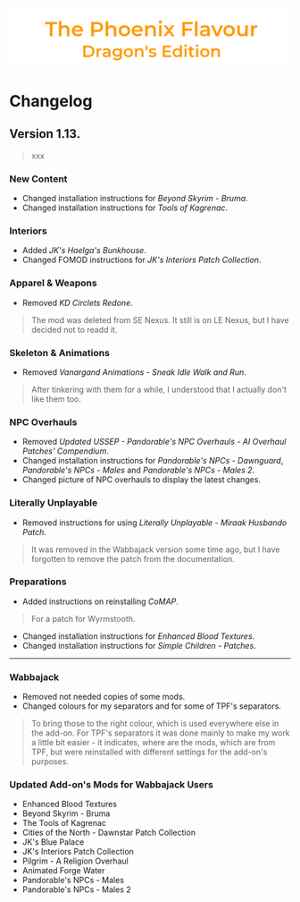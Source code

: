 ![image](images/Banner.png)

# Changelog

## Version 1.13.

> xxx

### New Content

* Changed installation instructions for _Beyond Skyrim - Bruma_.
* Changed installation instructions for _Tools of Kagrenac_.

### Interiors

* Added _JK's Haelga's Bunkhouse_.
* Changed FOMOD instructions for _JK's Interiors Patch Collection_.

### Apparel & Weapons

* Removed _KD Circlets Redone_.
> The mod was deleted from SE Nexus. It still is on LE Nexus, but I have decided not to readd it.

### Skeleton & Animations

* Removed _Vanargand Animations - Sneak Idle Walk and Run_.
> After tinkering with them for a while, I understood that I actually don't like them too.

### NPC Overhauls

* Removed _Updated USSEP - Pandorable's NPC Overhauls - AI Overhaul Patches' Compendium_.
* Changed installation instructions for _Pandorable's NPCs - Dawnguard_, _Pandorable's NPCs - Males_ and _Pandorable's NPCs - Males 2_.
* Changed picture of NPC overhauls to display the latest changes.

### Literally Unplayable

* Removed instructions for using _Literally Unplayable - Miraak Husbando Patch_.
> It was removed in the Wabbajack version some time ago, but I have forgotten to remove the patch from the documentation.

### Preparations

* Added instructions on reinstalling _CoMAP_.
> For a patch for Wyrmstooth.
* Changed installation instructions for _Enhanced Blood Textures_.
* Changed installation instructions for _Simple Children - Patches_.

---

### Wabbajack

* Removed not needed copies of some mods.
* Changed colours for my separators and for some of TPF's separators.
> To bring those to the right colour, which is used everywhere else in the add-on. For TPF's separators it was done mainly to make my work a little bit easier - it indicates, where are the mods, which are from TPF, but were reinstalled with different settings for the add-on's purposes.

### Updated Add-on's Mods for Wabbajack Users

* Enhanced Blood Textures
* Beyond Skyrim - Bruma
* The Tools of Kagrenac
* Cities of the North - Dawnstar Patch Collection
* JK's Blue Palace
* JK's Interiors Patch Collection
* Pilgrim - A Religion Overhaul
* Animated Forge Water
* Pandorable's NPCs - Males
* Pandorable's NPCs - Males 2
